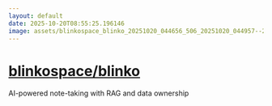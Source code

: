```yaml
---
layout: default
date: 2025-10-20T08:55:25.196146
image: assets/blinkospace_blinko_20251020_044656_506_20251020_044957--20251020T064959296--cropped.png
---
```


# [blinkospace/blinko](https://github.com/blinkospace/blinko/)

AI-powered note-taking with RAG and data ownership
